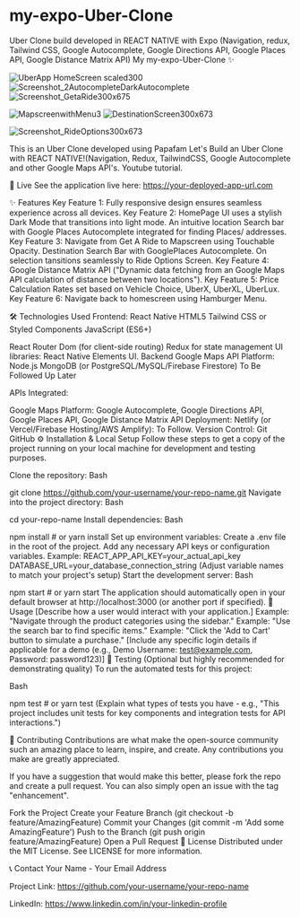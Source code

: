 # my-expo-Uber-Clone
Uber Clone build developed in REACT NATIVE with Expo (Navigation, redux, Tailwind CSS, Google Autocomplete, Google Directions API, Google Places API, Google Distance Matrix API)
My my-expo-Uber-Clone ✨



![UberApp HomeScreen scaled300](https://github.com/user-attachments/assets/bfdc4889-d953-49e4-a206-85a4a0351627) 
![Screenshot_2AutocompleteDarkAutocomplete](https://github.com/user-attachments/assets/4e1f4216-b172-4d80-ba26-7e3fd284c66b)
![Screenshot_GetaRide300x675](https://github.com/user-attachments/assets/2fb32628-2146-48d6-b98f-64815b284b8b)

![MapscreenwithMenu3](https://github.com/user-attachments/assets/15d3dc79-3768-4bd9-9385-efb8e279dce8)
![DestinationScreen300x673](https://github.com/user-attachments/assets/64a7930d-9307-40de-9a08-dd11383b93cc)

![Screenshot_RideOptions300x673](https://github.com/user-attachments/assets/5d2dd6ca-31fd-419f-b19b-e3b4976f830b)











This is an Uber Clone developed using Papafam Let's Build an Uber Clone with REACT NATIVE!(Navigation, Redux, TailwindCSS, Google Autocomplete and other Google Maps API's. Youtube tutorial. 

🚀 Live 
See the application live here: https://your-deployed-app-url.com

✨ Features
Key Feature 1: Fully responsive design ensures seamless experience across all devices. 
Key Feature 2: HomePage UI uses a stylish Dark Mode that transitions into light mode. An intuitive location Search bar with Google Places Autocomplete integrated for finding Places/ addresses.
Key Feature 3: Navigate from Get A Ride to Mapscreen using Touchable Opacity. Destination Search Bar with GooglePlaces Autocomplete. On selection tansitions seamlessly to Ride Options Screen.
Key Feature 4: Google Distance Matrix API ("Dynamic data fetching from an Google Maps API calculation of distance between two locations").
Key Feature 5: Price Calculation Rates set based on Vehicle Choice, UberX, UberXL, UberLux.
Key Feature 6: Navigate back to homescreen using Hamburger Menu.

🛠️ Technologies Used
Frontend:
React Native
HTML5
Tailwind CSS or Styled Components
JavaScript (ES6+)

React Router Dom (for client-side routing)
Redux for state management
UI libraries: React Native Elements UI.
Backend Google Maps API Platform:
Node.js 
MongoDB (or PostgreSQL/MySQL/Firebase Firestore) To Be Followed Up Later

APIs Integrated:

Google Maps Platform:
Google Autocomplete, Google Directions API, Google Places API, Google Distance Matrix API
Deployment:
Netlify (or Vercel/Firebase Hosting/AWS Amplify): To Follow.
Version Control:
Git
GitHub
⚙️ Installation & Local Setup
Follow these steps to get a copy of the project running on your local machine for development and testing purposes.

Clone the repository:
Bash

git clone https://github.com/your-username/your-repo-name.git
Navigate into the project directory:
Bash

cd your-repo-name
Install dependencies:
Bash

npm install  # or yarn install
Set up environment variables:
Create a .env file in the root of the project.
Add any necessary API keys or configuration variables. Example:
REACT_APP_API_KEY=your_actual_api_key
DATABASE_URL=your_database_connection_string
(Adjust variable names to match your project's setup)
Start the development server:
Bash

npm start  # or yarn start
The application should automatically open in your default browser at http://localhost:3000 (or another port if specified).
🚀 Usage
[Describe how a user would interact with your application.]
Example: "Navigate through the product categories using the sidebar."
Example: "Use the search bar to find specific items."
Example: "Click the 'Add to Cart' button to simulate a purchase."
[Include any specific login details if applicable for a demo (e.g., Demo Username: test@example.com, Password: password123)]
🧪 Testing (Optional but highly recommended for demonstrating quality)
To run the automated tests for this project:

Bash

npm test # or yarn test
(Explain what types of tests you have - e.g., "This project includes unit tests for key components and integration tests for API interactions.")

🤝 Contributing
Contributions are what make the open-source community such an amazing place to learn, inspire, and create. Any contributions you make are greatly appreciated.

If you have a suggestion that would make this better, please fork the repo and create a pull request. You can also simply open an issue with the tag "enhancement".

Fork the Project
Create your Feature Branch (git checkout -b feature/AmazingFeature)
Commit your Changes (git commit -m 'Add some AmazingFeature')
Push to the Branch (git push origin feature/AmazingFeature)
Open a Pull Request
📄 License
Distributed under the MIT License. See LICENSE for more information.

📞 Contact
Your Name - Your Email Address

Project Link: https://github.com/your-username/your-repo-name

LinkedIn: https://www.linkedin.com/in/your-linkedin-profile


